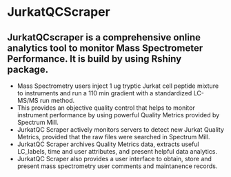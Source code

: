 # JurkatQCScraper

## JurkatQCscraper is a comprehensive online analytics tool to monitor Mass Spectrometer Performance. It is build by using Rshiny package.

- Mass Spectrometry users inject 1 ug tryptic Jurkat cell peptide mixture to instruments and run a 110 min gradient with a standardized LC-MS/MS run method. 
- This provides an objective quality control that helps to monitor instrument performance by using powerful Quality Metrics provided by Spectrum Mill. 
- JurkatQC Scraper actively monitors servers to detect new Jurkat Quality Metrics, provided that the raw files were searched in Spectrum Mill. 
- JurkatQC Scraper archives Quality Metrics data, extracts useful LC_labels, time and user attributes, and present helpful data analytics. 
- JurkatQC Scraper also provides a user interface to obtain, store and present mass spectrometry user comments and maintanence records.

